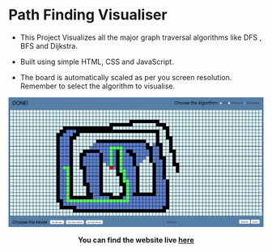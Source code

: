 
# Path Finding Visualiser

- This Project Visualizes all the major graph traversal algorithms like DFS , BFS and Dijkstra. 

- Built using simple HTML, CSS and JavaScript.

- The board is automatically scaled as per you screen resolution. Remember to select the algorithm to visualise.

![Path Finding Visualiser](https://github.com/ggs4ggs4/Path-Finding-Visualizer/blob/main/Screenshot%202023-09-21%20150140.png) 

**<p align='center'>You can find the website live <a href="https://ggs4ggs4.github.io/Path-Finding-Visualizer/">here</a></p>**
